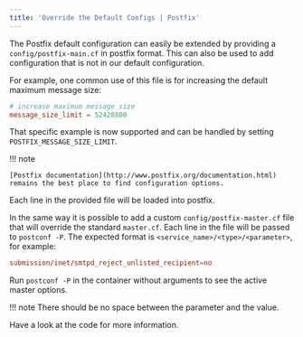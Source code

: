 ```yaml
---
title: 'Override the Default Configs | Postfix'
---
```


The Postfix default configuration can easily be extended by providing a `config/postfix-main.cf` in postfix format.
This can also be used to add configuration that is not in our default configuration.

For example, one common use of this file is for increasing the default maximum message size:

```cf
# increase maximum message size
message_size_limit = 52428800
```

That specific example is now supported and can be handled by setting `POSTFIX_MESSAGE_SIZE_LIMIT`.

!!! note

    [Postfix documentation](http://www.postfix.org/documentation.html) remains the best place to find configuration options.

Each line in the provided file will be loaded into postfix.

In the same way it is possible to add a custom `config/postfix-master.cf` file that will override the standard `master.cf`. Each line in the file will be passed to `postconf -P`. The expected format is `<service_name>/<type>/<parameter>`, for example:

```cf
submission/inet/smtpd_reject_unlisted_recipient=no
```

Run `postconf -P` in the container without arguments to see the active master options.

!!! note
    There should be no space between the parameter and the value.

Have a look at the code for more information.
